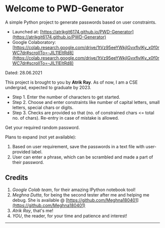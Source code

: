 # Welcome to PWD-Generator
A simple Python project to generate passwords based on user constraints.

* Launched at: [https://atrikgit6174.github.io/PWD-Generator](https://atrikgit6174.github.io/PWD-Generator)
* Google Colaboratory: [https://colab.research.google.com/drive/1tVz95eeYWkjIGvxflvlKy_x0f0rWC7dr#scrollTo=-JlL11EItRd8](https://colab.research.google.com/drive/1tVz95eeYWkjIGvxflvlKy_x0f0rWC7dr#scrollTo=-JlL11EItRd8)

Dated: 28.06.2021

This project is brought to you by **Atrik Ray**.
As of now, I am a CSE undergrad, expected to graduate by 2023.

* Step 1. Enter the number of characters to get started.
* Step 2. Choose and enter constraints like number of capital letters, small letters, special chars or digits.
* Step 3. Checks are provided so that (no. of constrained chars <= total no. of chars). Re-entry in case of mistake is allowed.

Get your required random password.

Plans to expand (not yet available):
1. Based on user requirement, save the passwords in a text file with user-provided label.
2. User can enter a phrase, which can be scrambled and made a part of their password.

## Credits
1. _Google Colab team_, for their amazing IPython notebook tool!
2. _Meghna Dutta_, for being the second tester after me and helping me debug.
	She is available @ [https://github.com/Meghna180401](https://github.com/Meghna180401)
3. _Atrik Ray_, that's me!
4. _YOU_, the reader, for your time and patience and interest!

****************************************************************************************************************************************
<script src="https://gist.github.com/AtrikGit6174/f680619187b0d20690baf52b69c6f2df.js"></script>
